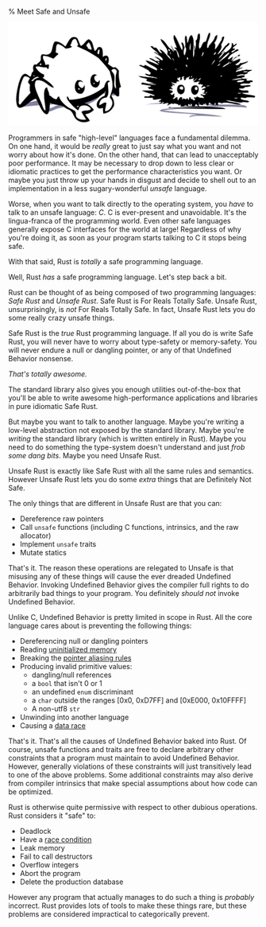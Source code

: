 % Meet Safe and Unsafe

![safe and unsafe](safeandunsafe.svg)

Programmers in safe "high-level" languages face a fundamental dilemma. On one
hand, it would be *really* great to just say what you want and not worry about
how it's done. On the other hand, that can lead to unacceptably poor
performance. It may be necessary to drop down to less clear or idiomatic
practices to get the performance characteristics you want. Or maybe you just
throw up your hands in disgust and decide to shell out to an implementation in
a less sugary-wonderful *unsafe* language.

Worse, when you want to talk directly to the operating system, you *have* to
talk to an unsafe language: *C*. C is ever-present and unavoidable. It's the
lingua-franca of the programming world.
Even other safe languages generally expose C interfaces for the world at large!
Regardless of why you're doing it, as soon as your program starts talking to
C it stops being safe.

With that said, Rust is *totally* a safe programming language.

Well, Rust *has* a safe programming language. Let's step back a bit.

Rust can be thought of as being composed of two programming languages: *Safe
Rust* and *Unsafe Rust*. Safe Rust is For Reals  Totally Safe. Unsafe Rust,
unsurprisingly, is *not* For Reals Totally Safe.  In fact, Unsafe Rust lets you
do some really crazy unsafe things.

Safe Rust is the *true* Rust programming language. If all you do is write Safe
Rust, you will never have to worry about type-safety or memory-safety. You will
never endure a null or dangling pointer, or any of that Undefined Behavior
nonsense.

*That's totally awesome.*

The standard library also gives you enough utilities out-of-the-box that you'll
be able to write awesome high-performance applications and libraries in pure
idiomatic Safe Rust.

But maybe you want to talk to another language. Maybe you're writing a
low-level abstraction not exposed by the standard library. Maybe you're
*writing* the standard library (which is written entirely in Rust). Maybe you
need to do something the type-system doesn't understand and just *frob some dang
bits*. Maybe you need Unsafe Rust.

Unsafe Rust is exactly like Safe Rust with all the same rules and semantics.
However Unsafe Rust lets you do some *extra* things that are Definitely Not Safe.

The only things that are different in Unsafe Rust are that you can:

* Dereference raw pointers
* Call `unsafe` functions (including C functions, intrinsics, and the raw allocator)
* Implement `unsafe` traits
* Mutate statics

That's it. The reason these operations are relegated to Unsafe is that misusing
any of these things will cause the ever dreaded Undefined Behavior. Invoking
Undefined Behavior gives the compiler full rights to do arbitrarily bad things
to your program. You definitely *should not* invoke Undefined Behavior.

Unlike C, Undefined Behavior is pretty limited in scope in Rust. All the core
language cares about is preventing the following things:

* Dereferencing null or dangling pointers
* Reading [uninitialized memory]
* Breaking the [pointer aliasing rules]
* Producing invalid primitive values:
    * dangling/null references
    * a `bool` that isn't 0 or 1
    * an undefined `enum` discriminant
    * a `char` outside the ranges [0x0, 0xD7FF] and [0xE000, 0x10FFFF]
    * A non-utf8 `str`
* Unwinding into another language
* Causing a [data race][race]

That's it. That's all the causes of Undefined Behavior baked into Rust. Of
course, unsafe functions and traits are free to declare arbitrary other
constraints that a program must maintain to avoid Undefined Behavior. However,
generally violations of these constraints will just transitively lead to one of
the above problems. Some additional constraints may also derive from compiler
intrinsics that make special assumptions about how code can be optimized.

Rust is otherwise quite permissive with respect to other dubious operations.
Rust considers it "safe" to:

* Deadlock
* Have a [race condition][race]
* Leak memory
* Fail to call destructors
* Overflow integers
* Abort the program
* Delete the production database

However any program that actually manages to do such a thing is *probably*
incorrect. Rust provides lots of tools to make these things rare, but
these problems are considered impractical to categorically prevent.

[pointer aliasing rules]: references.html
[uninitialized memory]: uninitialized.html
[race]: races.html

